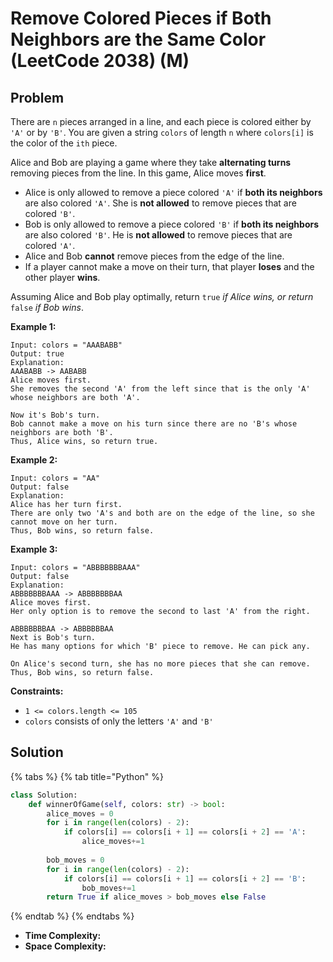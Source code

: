 # Remove Colored Pieces if Both Neighbors are the Same Color (LeetCode 2038) (M)

## Problem

&#x20;

There are `n` pieces arranged in a line, and each piece is colored either by `'A'` or by `'B'`. You are given a string `colors` of length `n` where `colors[i]` is the color of the `ith` piece.

Alice and Bob are playing a game where they take **alternating turns** removing pieces from the line. In this game, Alice moves **first**.

* Alice is only allowed to remove a piece colored `'A'` if **both its neighbors** are also colored `'A'`. She is **not allowed** to remove pieces that are colored `'B'`.
* Bob is only allowed to remove a piece colored `'B'` if **both its neighbors** are also colored `'B'`. He is **not allowed** to remove pieces that are colored `'A'`.
* Alice and Bob **cannot** remove pieces from the edge of the line.
* If a player cannot make a move on their turn, that player **loses** and the other player **wins**.

Assuming Alice and Bob play optimally, return `true` _if Alice wins, or return_ `false` _if Bob wins_.

&#x20;

**Example 1:**

```
Input: colors = "AAABABB"
Output: true
Explanation:
AAABABB -> AABABB
Alice moves first.
She removes the second 'A' from the left since that is the only 'A' whose neighbors are both 'A'.

Now it's Bob's turn.
Bob cannot make a move on his turn since there are no 'B's whose neighbors are both 'B'.
Thus, Alice wins, so return true.
```

**Example 2:**

```
Input: colors = "AA"
Output: false
Explanation:
Alice has her turn first.
There are only two 'A's and both are on the edge of the line, so she cannot move on her turn.
Thus, Bob wins, so return false.
```

**Example 3:**

```
Input: colors = "ABBBBBBBAAA"
Output: false
Explanation:
ABBBBBBBAAA -> ABBBBBBBAA
Alice moves first.
Her only option is to remove the second to last 'A' from the right.

ABBBBBBBAA -> ABBBBBBAA
Next is Bob's turn.
He has many options for which 'B' piece to remove. He can pick any.

On Alice's second turn, she has no more pieces that she can remove.
Thus, Bob wins, so return false.
```

&#x20;

**Constraints:**

* `1 <= colors.length <= 105`
* `colors` consists of only the letters `'A'` and `'B'`

## Solution

{% tabs %}
{% tab title="Python" %}
```python
class Solution:
    def winnerOfGame(self, colors: str) -> bool:
        alice_moves = 0
        for i in range(len(colors) - 2):
            if colors[i] == colors[i + 1] == colors[i + 2] == 'A':
                alice_moves+=1
        
        bob_moves = 0
        for i in range(len(colors) - 2):
            if colors[i] == colors[i + 1] == colors[i + 2] == 'B':
                bob_moves+=1
        return True if alice_moves > bob_moves else False
```
{% endtab %}
{% endtabs %}

* **Time Complexity:**&#x20;
* **Space Complexity:**
